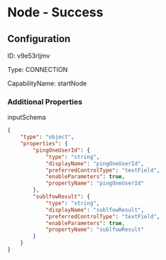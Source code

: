 # Node - Success 
## Configuration
ID:  v9e53rljmv

Type: CONNECTION 

CapabilityName: startNode






### Additional Properties
inputSchema
```json 
{
	"type": "object",
	"properties": {
		"pingOneUserId": {
			"type": "string",
			"displayName": "pingOneUserId",
			"preferredControlType": "textField",
			"enableParameters": true,
			"propertyName": "pingOneUserId"
		},
		"sublfowResult": {
			"type": "string",
			"displayName": "sublfowResult",
			"preferredControlType": "textField",
			"enableParameters": true,
			"propertyName": "sublfowResult"
		}
	}
}
```




